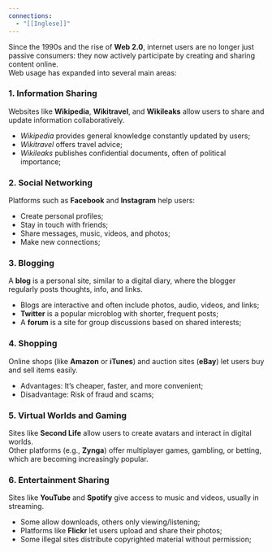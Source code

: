 ```yaml
---
connections:
  - "[[Inglese]]"
---
```

Since the 1990s and the rise of **Web 2.0**, internet users are no longer just passive consumers: they now actively participate by creating and sharing content online.  
Web usage has expanded into several main areas:

### **1. Information Sharing**

Websites like **Wikipedia**, **Wikitravel**, and **Wikileaks** allow users to share and update information collaboratively.

- _Wikipedia_ provides general knowledge constantly updated by users;
- _Wikitravel_ offers travel advice;
- _Wikileaks_ publishes confidential documents, often of political importance;

### **2. Social Networking**

Platforms such as **Facebook** and **Instagram** help users:

- Create personal profiles;
- Stay in touch with friends;
- Share messages, music, videos, and photos;
- Make new connections;

### **3. Blogging**

A **blog** is a personal site, similar to a digital diary, where the blogger regularly posts thoughts, info, and links.

- Blogs are interactive and often include photos, audio, videos, and links;
- **Twitter** is a popular microblog with shorter, frequent posts;
- A **forum** is a site for group discussions based on shared interests;

### **4. Shopping**

Online shops (like **Amazon** or **iTunes**) and auction sites (**eBay**) let users buy and sell items easily. 

- Advantages: It’s cheaper, faster, and more convenient;
- Disadvantage: Risk of fraud and scams;

### **5. Virtual Worlds and Gaming**

Sites like **Second Life** allow users to create avatars and interact in digital worlds.  
Other platforms (e.g., **Zynga**) offer multiplayer games, gambling, or betting, which are becoming increasingly popular.

### **6. Entertainment Sharing**

Sites like **YouTube** and **Spotify** give access to music and videos, usually in streaming.

- Some allow downloads, others only viewing/listening;
- Platforms like **Flickr** let users upload and share their photos;
- Some illegal sites distribute copyrighted material without permission;